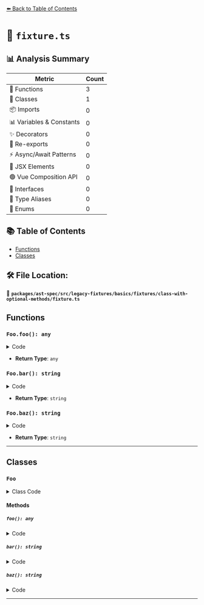 [⬅️ Back to Table of Contents](../../../../../../../index.md)

# 📄 `fixture.ts`

## 📊 Analysis Summary

| Metric | Count |
|--------|-------|
| 🔧 Functions | 3 |
| 🧱 Classes | 1 |
| 📦 Imports | 0 |
| 📊 Variables & Constants | 0 |
| ✨ Decorators | 0 |
| 🔄 Re-exports | 0 |
| ⚡ Async/Await Patterns | 0 |
| 💠 JSX Elements | 0 |
| 🟢 Vue Composition API | 0 |
| 📐 Interfaces | 0 |
| 📑 Type Aliases | 0 |
| 🎯 Enums | 0 |

## 📚 Table of Contents

- [Functions](#functions)
- [Classes](#classes)

## 🛠️ File Location:
📂 **`packages/ast-spec/src/legacy-fixtures/basics/fixtures/class-with-optional-methods/fixture.ts`**

## Functions

### `Foo.foo(): any`

<details><summary>Code</summary>

```ts
foo?();
```
</details>

- **Return Type**: `any`
### `Foo.bar(): string`

<details><summary>Code</summary>

```ts
bar?(): string;
```
</details>

- **Return Type**: `string`
### `Foo.baz(): string`

<details><summary>Code</summary>

```ts
private baz?(): string;
```
</details>

- **Return Type**: `string`

---

## Classes

### `Foo`

<details><summary>Class Code</summary>

```ts
class Foo {
  foo?();
  bar?(): string;
  private baz?(): string;
}
```
</details>

#### Methods

##### `foo(): any`

<details><summary>Code</summary>

```ts
foo?();
```
</details>

##### `bar(): string`

<details><summary>Code</summary>

```ts
bar?(): string;
```
</details>

##### `baz(): string`

<details><summary>Code</summary>

```ts
private baz?(): string;
```
</details>


---